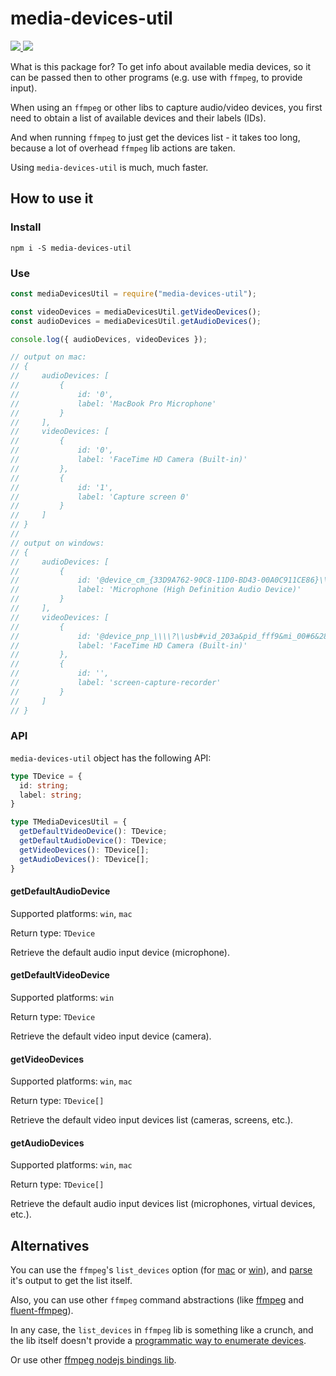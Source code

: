 # media-devices-util

<a href="https://badge.fury.io/js/media-devices-util">
  <img src="https://badge.fury.io/js/media-devices-util.svg">
</a>
<a href="https://github.com/vitalishapovalov/media-devices-util/blob/master/LICENSE">
  <img src="https://img.shields.io/github/license/vitalishapovalov/media-devices-util.svg">
</a>

What is this package for? To get info about available media devices, so it can be passed then to other programs (e.g. use with `ffmpeg`, to provide input).

When using an `ffmpeg` or other libs to capture audio/video devices, you first need to obtain a list of available devices and their labels (IDs).

And when running `ffmpeg` to just get the devices list - it takes too long, because a lot of overhead `ffmpeg` lib actions are taken.

Using `media-devices-util` is much, much faster.

## How to use it

### Install

```shell
npm i -S media-devices-util
```

### Use

```javascript
const mediaDevicesUtil = require("media-devices-util");

const videoDevices = mediaDevicesUtil.getVideoDevices();
const audioDevices = mediaDevicesUtil.getAudioDevices();

console.log({ audioDevices, videoDevices });

// output on mac:
// {
//     audioDevices: [
//         {
//             id: '0',
//             label: 'MacBook Pro Microphone'
//         }
//     ],
//     videoDevices: [
//         {
//             id: '0',
//             label: 'FaceTime HD Camera (Built-in)'
//         },
//         {
//             id: '1',
//             label: 'Capture screen 0'
//         }
//     ]
// }
//
// output on windows:
// {
//     audioDevices: [
//         {
//             id: '@device_cm_{33D9A762-90C8-11D0-BD43-00A0C911CE86}\\wave_{5CD1095F-7066-4597-B86B-D55F177403A3}',
//             label: 'Microphone (High Definition Audio Device)'
//         }
//     ],
//     videoDevices: [
//         {
//             id: '@device_pnp_\\\\?\\usb#vid_203a&pid_fff9&mi_00#6&28ef9718&0&0000#{65e8773d-8f56-11d0-a3b9-00a0c9223196}\\global',
//             label: 'FaceTime HD Camera (Built-in)'
//         },
//         {
//             id: '',
//             label: 'screen-capture-recorder'
//         }
//     ]
// }
```

### API

`media-devices-util` object has the following API:

```typescript
type TDevice = {
  id: string;
  label: string;
}

type TMediaDevicesUtil = {
  getDefaultVideoDevice(): TDevice;
  getDefaultAudioDevice(): TDevice;
  getVideoDevices(): TDevice[];
  getAudioDevices(): TDevice[];
}
```

#### getDefaultAudioDevice

Supported platforms: `win`, `mac`

Return type: `TDevice`

Retrieve the default audio input device (microphone).

#### getDefaultVideoDevice

Supported platforms: `win`

Return type: `TDevice`

Retrieve the default video input device (camera).

#### getVideoDevices

Supported platforms: `win`, `mac`

Return type: `TDevice[]`

Retrieve the default video input devices list (cameras, screens, etc.).

#### getAudioDevices

Supported platforms: `win`, `mac`

Return type: `TDevice[]`

Retrieve the default audio input devices list (microphones, virtual devices, etc.).

## Alternatives

You can use the `ffmpeg`'s `list_devices` option (for [mac](https://ffmpeg.org/ffmpeg-devices.html#:~:text=-list_devices%20%3CTRUE%7CFALSE,names%20and%20indices.) or [win](https://ffmpeg.org/ffmpeg-devices.html#:~:text=the%20captured%20audio.-,list_devices,set%20to%20true%2C%20print%20a%20list%20of%20devices%20and%20exit.,-list_options)), and [parse](https://github.com/syumai/ffmpeg-device-list-parser) it's output to get the list itself.

Also, you can use other `ffmpeg` command abstractions (like [ffmpeg](https://www.npmjs.com/package/ffmpeg) and [fluent-ffmpeg](https://www.npmjs.com/package/fluent-ffmpeg)).

In any case, the `list_devices` in `ffmpeg` lib is something like a crunch, and the lib itself doesn't provide a [programmatic way to enumerate devices](https://trac.ffmpeg.org/wiki/DirectShow#Howtoprogrammaticallyenumeratedevices).

Or use other [ffmpeg nodejs bindings lib](https://github.com/Streampunk/beamcoder).
